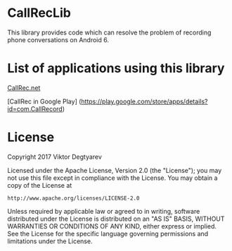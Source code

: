 # CallRecLib
This library provides code which can resolve the problem of recording phone conversations on Android 6.
# List of applications using this library
[CallRec.net](https://callrec.net)

[CallRec in Google Play] (https://play.google.com/store/apps/details?id=com.CallRecord)
# License
Copyright 2017 Viktor Degtyarev

Licensed under the Apache License, Version 2.0 (the "License");
you may not use this file except in compliance with the License.
You may obtain a copy of the License at

    http://www.apache.org/licenses/LICENSE-2.0

Unless required by applicable law or agreed to in writing, software
distributed under the License is distributed on an "AS IS" BASIS,
WITHOUT WARRANTIES OR CONDITIONS OF ANY KIND, either express or implied.
See the License for the specific language governing permissions and
limitations under the License.

